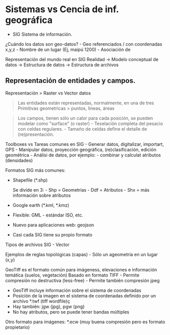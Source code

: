 Sistemas vs Cencia de inf. geográfica
========================================
- SIG
	Sistema de información.

¿Cuándo los datos son geo-datos?
	- Geo referenciados / con coordenadas x,y,z
	- Nombre de un lugar (Ej, maipú 1200)
	- Asociación de 


Representación del mundo real en SIG
Realidad -> Modelo conceptual de datos -> Estructura de datos -> Estructura de archivos

Representación de entidades y campos.
----------------------------------------
Representación > Raster vs Vector datos

> Las entidades están representadas, normalmente, en una de tres
Primitivas geometricas > puntos, lineas, áreas

> Los campos, tienen sólo un calor para cada posición, se pueden modelar como "surface" (o raster)
	- Teselación completa del pesacio con celdas regulares.
	- Tamaño de celdas define el detalle de (re)presentación.

Toolboxes vs Tareas comunes en SIG
	- Generar datos, digitalizar, importart, GPS
	- Manipular datos, proyección geográfica, (re)clasificación, edición geométrica
	- Análisi de datos, por ejemplo:
		- combinar y calculat atributos (densidades)

Formatos SIG más comunes:

- Shapefile (*.shp)

	Se divide en 3:
		- Shp = Geometrías
		- Ddf = Atributos
		- Shx = más información sobre atributos

- Google earth (*.kml, *.kmz)
- Flexible: GML - estándar ISO, etc.
- Nuevo para aplicaciones web: geojson
- Casi cada SIG tiene su propio formato

Tipos de archivos SIG - Vector


Ejemplos de reglas topológicas (capas)
	- Sólo un ageometría en un lugar (x,y)

GeoTiff es el formato común para imágeness, elevaciones e información temática (suelos, vegetación)
Basado en formato TIFF
	- Permite compresión no destructiva (less-free)
	- Permite también compresión jpeg
- GeoTiff incluye información sobre el sistema de coordenadas
- Posición de la imagen en el sistema de coordenadas definido por un archivo *.twf (tiff wordfile)ç
- Hay también: jgw (jpg), pgw (png)
- No hay atributos, pero se puede tener bandas múltiples

Otro formato para imágenes: *.ecw (muy buena compresión pero es formato propietario)




